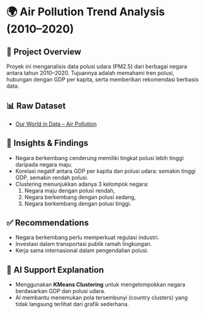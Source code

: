 # 🌍 Air Pollution Trend Analysis (2010–2020)

## 📌 Project Overview
Proyek ini menganalisis data polusi udara (PM2.5) dari berbagai negara antara tahun 2010–2020. Tujuannya adalah memahami tren polusi, hubungan dengan GDP per kapita, serta memberikan rekomendasi berbasis data.

## 📊 Raw Dataset
- [Our World in Data – Air Pollution](https://ourworldindata.org/air-pollution)

## 🔎 Insights & Findings
- Negara berkembang cenderung memiliki tingkat polusi lebih tinggi daripada negara maju.
- Korelasi negatif antara GDP per kapita dan polusi udara: semakin tinggi GDP, semakin rendah polusi.
- Clustering menunjukkan adanya 3 kelompok negara: 
  1. Negara maju dengan polusi rendah,
  2. Negara berkembang dengan polusi sedang,
  3. Negara berkembang dengan polusi tinggi.

## ✅ Recommendations
- Negara berkembang perlu memperkuat regulasi industri.
- Investasi dalam transportasi publik ramah lingkungan.
- Kerja sama internasional dalam pengendalian polusi.

## 🤖 AI Support Explanation
- Menggunakan **KMeans Clustering** untuk mengelompokkan negara berdasarkan GDP dan polusi udara.
- AI membantu menemukan pola tersembunyi (country clusters) yang tidak langsung terlihat dari grafik sederhana.
